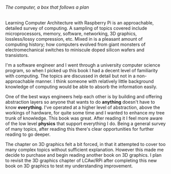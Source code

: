 ###### The computer, a box that follows a plan

Learning Computer Architecture with Raspberry Pi is an approachable, detailed
survey of computing. A sampling of topics covered include microprocessors,
memory, software, networking, 3D graphics, lossless/lossy compression, etc.
Mixed in is a pleasant amount of computing history; how computers evolved from
giant monsters of electromechanical switches to miniscule doped silicon wafers
and transistors.

I'm a software engineer and I went through a university computer science
program, so when I picked up this book I had a decent level of familiarity with
computing. The topics are discussed in detail but not in a non-approachable
manner. I think someone with relatively little background knowledge of
computing would be able to absorb the information easily.

One of the best ways engineers help each other is by building and offering
abstraction layers so anyone that wants to do **anything** doesn't have to know
**everything**. I've operated at a higher level of abstraction, above the
workings of hardware, for quite some time and I wanted to enhance my tree trunk
of knowledge. This book was great. After reading it I feel more aware of the
low level **physics** that support everything I do. Being a general survey of
many topics, after reading this there's clear opportunities for further reading
to go deeper.

The chapter on 3D graphics felt a bit forced, in that it attempted to cover too
many complex topics without sufficient explanation. However this made me decide
to purchase and begin reading another book on 3D graphics. I plan to revisit
the 3D graphics chapter of LCAw/RPi after completing this new book on 3D
graphics to test my understanding improvement.


